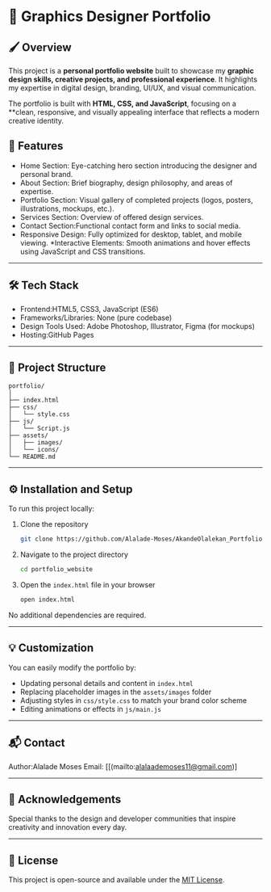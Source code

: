  
# 🎨 Graphics Designer Portfolio

## 🖌️ Overview

This project is a **personal portfolio website** built to showcase my **graphic design skills, creative projects, and professional experience**. It highlights my expertise in digital design, branding, UI/UX, and visual communication.

The portfolio is built with **HTML, CSS, and JavaScript**, focusing on a **clean, responsive, and visually appealing interface that reflects a modern creative identity.


## 🚀 Features

* Home Section: Eye-catching hero section introducing the designer and personal brand.
* About Section: Brief biography, design philosophy, and areas of expertise.
* Portfolio Section: Visual gallery of completed projects (logos, posters, illustrations, mockups, etc.).
* Services Section: Overview of offered design services.
* Contact Section:Functional contact form and links to social media.
* Responsive Design: Fully optimized for desktop, tablet, and mobile viewing.
*Interactive Elements: Smooth animations and hover effects using JavaScript and CSS transitions.

---

## 🛠️ Tech Stack

* Frontend:HTML5, CSS3, JavaScript (ES6)
* Frameworks/Libraries: None (pure codebase)
* Design Tools Used: Adobe Photoshop, Illustrator, Figma (for mockups)
* Hosting:GitHub Pages 

---

## 📁 Project Structure

```
portfolio/
│
├── index.html
├── css/
│   └── style.css
├── js/
│   └── Script.js
├── assets/
│   ├── images/
│   └── icons/
└── README.md
```

---

## ⚙️ Installation and Setup

To run this project locally:

1. Clone the repository

   ```bash
   git clone https://github.com/Alalade-Moses/AkandeOlalekan_Portfolio.git
   ```
2. Navigate to the project directory

   ```bash
   cd portfolio_website
   ```
3. Open the `index.html` file in your browser

   ```bash
   open index.html
   ```

No additional dependencies are required.

---

## 💡 Customization

You can easily modify the portfolio by:

* Updating personal details and content in `index.html`
* Replacing placeholder images in the `assets/images` folder
* Adjusting styles in `css/style.css` to match your brand color scheme
* Editing animations or effects in `js/main.js`

---

## 📬 Contact

Author:Alalade Moses
Email: [[(mailto:alalaademoses11@gmail.com)]

---

## 🖤 Acknowledgements

Special thanks to the design and developer communities that inspire creativity and innovation every day.

---

## 📄 License

This project is open-source and available under the [MIT License](LICENSE).

